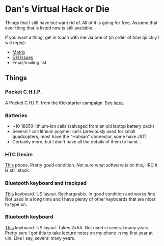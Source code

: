 # Dan's Virtual Hack or Die

Things that I still have but want rid of.
All of it is going for free.
Assume that ever thing that is listed now is still available.

If you want a thing, get in touch with me via one of (in order of how quickly I
will reply):
- [Matrix](https://matrix.to/#/@dannixon:matrix.org)
- [GH Issues](https://github.com/DanNixon/virtual_hack_or_die/issues/new)
- Email/mailing list

## Things

### Pocket C.H.I.P.

A Pocket C.H.I.P. from the Kickstarter campaign.
See [here](https://shop.pocketchip.co/collections/frontpage/products/pocket-c-h-i-p-new).

### Batteries

- ~10 18650 lithium-ion cells (salvaged from an old laptop battery pack)
- Several 1 cell lithium polymer cells (previously used for small quadcopters, most have the "Hubsan" connector, some have JST)
- Certainly more, but I don't have all the details of them to hand...

### HTC Desire

[This](https://en.wikipedia.org/wiki/HTC_Desire) phone.
Pretty good condition.
Not sure what software is on this, IIRC it is still stock.

### Bluetooth keyboard and trackpad

[This](https://1byone.com/ultra-slim-wireless-bluetooth-keyboard.html) keyboard.
US layout.
Rechargeable.
In good condition and works fine.
Not used in a long time and I have plenty of other keyboards that are nicer to type on.

### Bluetooth keyboard

[This](https://www.ebay.com/itm/Motorola-ATRIX-XOOM-Universal-Bluetooth-Wireless-Full-Size-Keyboard-SJYN0700A/264429560501) keyboard.
US layout.
Takes 2xAA.
Not used in several many years.
Pretty sure I got this to take lecture notes on my phone in my first year at uni.
Like I say, several many years.
